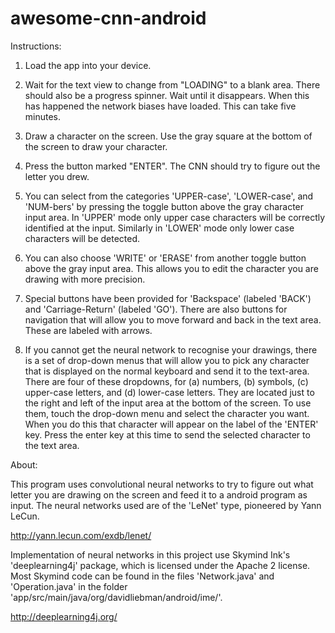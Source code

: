 # awesome-cnn-android #

Instructions:

1. Load the app into your device.

2. Wait for the text view to change from "LOADING" to a blank area. There should also be a progress spinner. Wait until it disappears. When this has happened the network biases have loaded. This can take five minutes.

3. Draw a character on the screen. Use the gray square at the bottom of the screen to draw your character.

4. Press the button marked "ENTER". The CNN should try to figure out the letter you drew.

5. You can select from the categories 'UPPER-case', 'LOWER-case', and 'NUM-bers' by pressing the toggle button above the gray character input area. In 'UPPER' mode only upper case characters will be correctly identified at the input. Similarly in 'LOWER' mode only lower case characters will be detected.

6. You can also choose 'WRITE' or 'ERASE' from another toggle button above the gray input area. This allows you to edit the character you are drawing with more precision.

7. Special buttons have been provided for 'Backspace' (labeled 'BACK') and 'Carriage-Return' (labeled 'GO'). There are also buttons for navigation that will allow you to move forward and back in the text area. These are labeled with arrows.

8. If you cannot get the neural network to recognise your drawings, there is a set of drop-down menus that will allow you to pick any character that is displayed on the normal keyboard and send it to the text-area. There are four of these dropdowns, for (a) numbers, (b) symbols, (c) upper-case letters, and (d) lower-case letters. They are located just to the right and left of the input area at the bottom of the screen. To use them, touch the drop-down menu and select the character you want. When you do this that character will appear on the label of the 'ENTER' key. Press the enter key at this time to send the selected character to the text area.

About:

This program uses convolutional neural networks to try to figure out what letter you are drawing on the screen and feed it to a android program as input. The neural networks used are of the 'LeNet' type, pioneered by Yann LeCun.

http://yann.lecun.com/exdb/lenet/

Implementation of neural networks in this project use Skymind Ink's 'deeplearning4j' package, which is licensed under the Apache 2 license. Most Skymind code can be found in the files 'Network.java' and 'Operation.java' in the folder 'app/src/main/java/org/davidliebman/android/ime/'. 

http://deeplearning4j.org/
